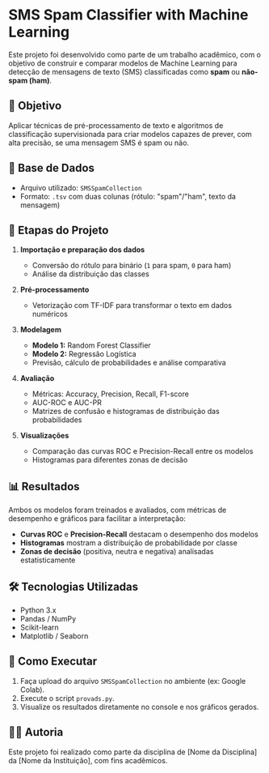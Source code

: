 # SMS Spam Classifier with Machine Learning

Este projeto foi desenvolvido como parte de um trabalho acadêmico, com o objetivo de construir e comparar modelos de Machine Learning para detecção de mensagens de texto (SMS) classificadas como **spam** ou **não-spam (ham)**.

## 🎯 Objetivo

Aplicar técnicas de pré-processamento de texto e algoritmos de classificação supervisionada para criar modelos capazes de prever, com alta precisão, se uma mensagem SMS é spam ou não.

## 📁 Base de Dados

- Arquivo utilizado: `SMSSpamCollection`
- Formato: `.tsv` com duas colunas (rótulo: "spam"/"ham", texto da mensagem)

## 🧪 Etapas do Projeto

1. **Importação e preparação dos dados**
   - Conversão do rótulo para binário (`1` para spam, `0` para ham)
   - Análise da distribuição das classes

2. **Pré-processamento**
   - Vetorização com TF-IDF para transformar o texto em dados numéricos

3. **Modelagem**
   - **Modelo 1:** Random Forest Classifier
   - **Modelo 2:** Regressão Logística
   - Previsão, cálculo de probabilidades e análise comparativa

4. **Avaliação**
   - Métricas: Accuracy, Precision, Recall, F1-score
   - AUC-ROC e AUC-PR
   - Matrizes de confusão e histogramas de distribuição das probabilidades

5. **Visualizações**
   - Comparação das curvas ROC e Precision-Recall entre os modelos
   - Histogramas para diferentes zonas de decisão

## 📊 Resultados

Ambos os modelos foram treinados e avaliados, com métricas de desempenho e gráficos para facilitar a interpretação:

- **Curvas ROC** e **Precision-Recall** destacam o desempenho dos modelos
- **Histogramas** mostram a distribuição de probabilidade por classe
- **Zonas de decisão** (positiva, neutra e negativa) analisadas estatisticamente

## 🛠️ Tecnologias Utilizadas

- Python 3.x
- Pandas / NumPy
- Scikit-learn
- Matplotlib / Seaborn

## 🚀 Como Executar

1. Faça upload do arquivo `SMSSpamCollection` no ambiente (ex: Google Colab).
2. Execute o script `provads.py`.
3. Visualize os resultados diretamente no console e nos gráficos gerados.

## 👨‍🏫 Autoria

Este projeto foi realizado como parte da disciplina de [Nome da Disciplina] da [Nome da Instituição], com fins acadêmicos.

